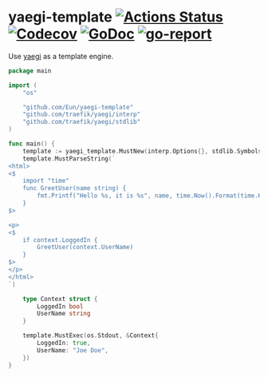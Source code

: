 # yaegi-template [![Actions Status](https://github.com/Eun/yaegi-template/workflows/CI/badge.svg)](https://github.com/Eun/yaegi-template/actions) [![Codecov](https://img.shields.io/codecov/c/github/Eun/yaegi-template.svg)](https://codecov.io/gh/Eun/yaegi-template) [![GoDoc](https://godoc.org/github.com/Eun/yaegi-template?status.svg)](https://godoc.org/github.com/Eun/yaegi-template) [![go-report](https://goreportcard.com/badge/github.com/Eun/yaegi-template)](https://goreportcard.com/report/github.com/Eun/yaegi-template)
Use [yaegi](https://github.com/traefik/yaegi) as a template engine.

```go
package main

import (
	"os"

	"github.com/Eun/yaegi-template"
	"github.com/traefik/yaegi/interp"
	"github.com/traefik/yaegi/stdlib"
)

func main() {
	template := yaegi_template.MustNew(interp.Options{}, stdlib.Symbols)
	template.MustParseString(`
<html>
<$
	import "time"
	func GreetUser(name string) {
		fmt.Printf("Hello %s, it is %s", name, time.Now().Format(time.Kitchen))
	}
$>

<p>
<$
	if context.LoggedIn {
		GreetUser(context.UserName)
	}
$>
</p>
</html>
`)

	type Context struct {
		LoggedIn bool
		UserName string
	}

	template.MustExec(os.Stdout, &Context{
		LoggedIn: true,
		UserName: "Joe Doe",
	})
}
```